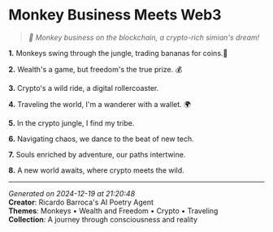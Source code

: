 # Monkey Business Meets Web3

> *🚀 Monkey business on the blockchain, a crypto-rich simian's dream!*

**1.** Monkeys swing through the jungle, trading bananas for coins.🚀


**2.** Wealth's a game, but freedom's the true prize. 💰


**3.** Crypto's a wild ride, a digital rollercoaster.


**4.** Traveling the world, I'm a wanderer with a wallet. 🌍


**5.** In the crypto jungle, I find my tribe.


**6.** Navigating chaos, we dance to the beat of new tech.


**7.** Souls enriched by adventure, our paths intertwine.


**8.** A new world awaits, where crypto meets the wild.



---

*Generated on 2024-12-19 at 21:20:48*  
**Creator**: Ricardo Barroca's AI Poetry Agent  
**Themes**: Monkeys • Wealth and Freedom • Crypto • Traveling  
**Collection**: A journey through consciousness and reality